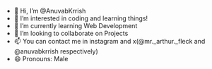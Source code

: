 - 👋 Hi, I’m @AnuvabKrrish
- 👀 I’m interested in coding and learning things!
- 🌱 I’m currently learning Web Development
- 💞️ I’m looking to collaborate on Projects
- 📫 You can contact me in instagram and x(@mr._arthur._fleck and @anuvabkrrish respectively)
- 😄 Pronouns: Male


<!---
AnuvabKrrish/AnuvabKrrish is a ✨ special ✨ repository because its `README.md` (this file) appears on your GitHub profile.
You can click the Preview link to take a look at your changes.
--->
